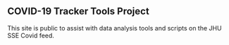 <h2>COVID-19 Tracker Tools Project</h2>

This site is public to assist with data analysis tools and scripts on the JHU SSE Covid feed.
